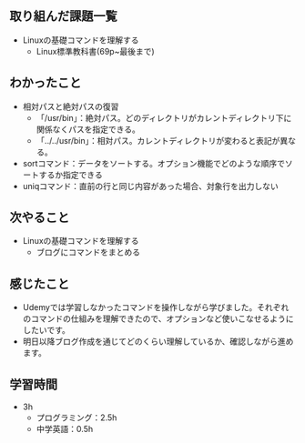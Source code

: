 ## 取り組んだ課題一覧
- Linuxの基礎コマンドを理解する
  - Linux標準教科書(69p~最後まで)
## わかったこと
- 相対パスと絶対パスの復習
  - 「/usr/bin」：絶対パス。どのディレクトリがカレントディレクトリ下に関係なくパスを指定できる。
  - 「../../usr/bin」：相対パス。カレントディレクトリが変わると表記が異なる。
- sortコマンド：データをソートする。オプション機能でどのような順序でソートするか指定できる
- uniqコマンド：直前の行と同じ内容があった場合、対象行を出力しない
## 次やること
- Linuxの基礎コマンドを理解する
  - ブログにコマンドをまとめる
## 感じたこと
- Udemyでは学習しなかったコマンドを操作しながら学びました。それぞれのコマンドの仕組みを理解できたので、オプションなど使いこなせるようにしたいです。
- 明日以降ブログ作成を通じてどのくらい理解しているか、確認しながら進めます。
## 学習時間
- 3h
  - プログラミング：2.5h
  - 中学英語：0.5h